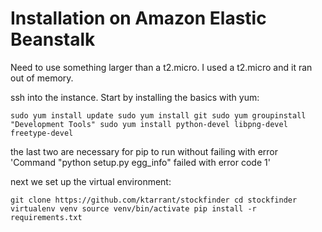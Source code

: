 # Installation on Amazon Elastic Beanstalk

Need to use something larger than a t2.micro. I used a t2.micro and it ran out of memory.

ssh into the instance. Start by installing the basics with yum:

`
sudo yum install update
sudo yum install git
sudo yum groupinstall "Development Tools"
sudo yum install python-devel libpng-devel freetype-devel 
`

the last two are necessary for pip to run without failing with error 'Command "python setup.py egg_info" failed with error code 1'

next we set up the virtual environment:

`
git clone https://github.com/ktarrant/stockfinder
cd stockfinder
virtualenv venv
source venv/bin/activate
pip install -r requirements.txt
`